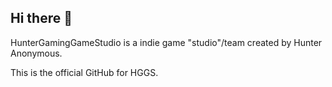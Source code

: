 ## Hi there 👋

HunterGamingGameStudio is a indie game "studio"/team created by Hunter Anonymous.

This is the official GitHub for HGGS.
